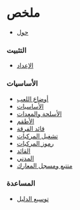 # ملخص

* [حول](README.md)<!--  -->
  
### التثبيت
* [الإعداد](set-up.md)<!--  -->

### الأساسيات
* [أوضاع اللعب](game_modes.md)<!--  -->
* [الأساسيات](the_basics.md)<!--  -->
* [الأسلحة والمعدات](weapons_and_equipment.md)<!--  -->
* [الأطقم](kits.md)<!--  -->
* [قائد الفرقة](the_squad_leader.md)<!--  -->
* [تشغيل المركبات](operating_vehicles.md)<!--  -->
* [رموز المركبات](vehicle_icons.md)<!--  -->
* [القائد](commander.md)<!--  -->
* [المدني](the_civilian.md)<!--  -->
* [متتبع ومسجل المعارك](replays.md) <!--  -->

### المساعدة
* [توسيع الدليل](help_manual.md)
